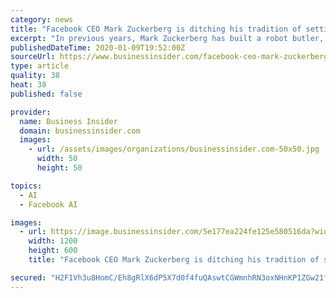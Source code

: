 ```yaml
---
category: news
title: "Facebook CEO Mark Zuckerberg is ditching his tradition of setting himself wacky New Year's resolutions"
excerpt: "In previous years, Mark Zuckerberg has built a robot butler, learned Mandarin, and only eaten meat from animals he killed himself."
publishedDateTime: 2020-01-09T19:52:00Z
sourceUrl: https://www.businessinsider.com/facebook-ceo-mark-zuckerberg-ends-annual-challenges-new-years-resolutions-2020-1
type: article
quality: 38
heat: 38
published: false

provider:
  name: Business Insider
  domain: businessinsider.com
  images:
    - url: /assets/images/organizations/businessinsider.com-50x50.jpg
      width: 50
      height: 50

topics:
  - AI
  - Facebook AI

images:
  - url: https://image.businessinsider.com/5e177ea224fe125e580516da?width=1200&format=jpeg
    width: 1200
    height: 600
    title: "Facebook CEO Mark Zuckerberg is ditching his tradition of setting himself wacky New Year's resolutions"

secured: "H2F1Vh3u8HomC/Eh8gRlX6dP5X7d0f4fuQAswtCGWmnhRN3oxNHnKP1ZGw21f+qDfA2SlLZmvtBzb7MvxQF9KvmNkqOhnMFp3TqiKAYDxX8wwGPjcuON9K7UAODFIo0Y1x0CxoBDwVQN86EGpOT6l9KOhws+HAVvVE5xkMKZ1bK0Ge98rvbKIwZdvxBelquQN5Z79YxWkczt2LL99jHmTWC6x/Tadyw+jrIPnYocgWKiITLtu1IELg+Wpclbdf4qI0IZA4lmjQJIX7Si3i1/NGVrJPJo0xWwFhXfxIKQ0Cn0bhEWitKYUHVI5TEZLhNb+ILFUakh+x2pNYr4e/MlppLvyacOnxLcIaQYsMWlRThzD+e3etapBr+3s1eXLYUW7MoJQRZ+Iydu3tmR8/KVSuNOmoQ6hI8fA/MIGs0iEJC+nymqXV0IxE2VVe2Oz/jqqO965JP0XYRNuUC7YYtG2g==;+pNx0geBY307DeF2VFcK4Q=="
---
```


